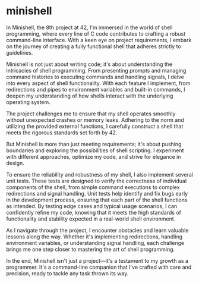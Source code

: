 # minishell

In Minishell, the 8th project at 42, I'm immersed in the world of shell programming, where every line of C code contributes to crafting a robust command-line interface. With a keen eye on project requirements, I embark on the journey of creating a fully functional shell that adheres strictly to guidelines.

Minishell is not just about writing code; it's about understanding the intricacies of shell programming. From presenting prompts and managing command histories to executing commands and handling signals, I delve into every aspect of shell functionality. With each feature I implement, from redirections and pipes to environment variables and built-in commands, I deepen my understanding of how shells interact with the underlying operating system.

The project challenges me to ensure that my shell operates smoothly without unexpected crashes or memory leaks. Adhering to the norm and utilizing the provided external functions, I carefully construct a shell that meets the rigorous standards set forth by 42.

But Minishell is more than just meeting requirements; it's about pushing boundaries and exploring the possibilities of shell scripting. I experiment with different approaches, optimize my code, and strive for elegance in design.

To ensure the reliability and robustness of my shell, I also implement several unit tests. These tests are designed to verify the correctness of individual components of the shell, from simple command executions to complex redirections and signal handling. Unit tests help identify and fix bugs early in the development process, ensuring that each part of the shell functions as intended. By testing edge cases and typical usage scenarios, I can confidently refine my code, knowing that it meets the high standards of functionality and stability expected in a real-world shell environment.

As I navigate through the project, I encounter obstacles and learn valuable lessons along the way. Whether it's implementing redirections, handling environment variables, or understanding signal handling, each challenge brings me one step closer to mastering the art of shell programming.

In the end, Minishell isn't just a project—it's a testament to my growth as a programmer. It's a command-line companion that I've crafted with care and precision, ready to tackle any task thrown its way.
